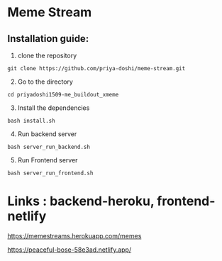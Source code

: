 # Meme Stream

## Installation guide:

1. clone the repository

```
git clone https://github.com/priya-doshi/meme-stream.git
```

2. Go to the directory

```
cd priyadoshi1509-me_buildout_xmeme
```

3. Install the dependencies

```
bash install.sh
```

4. Run backend server

```
bash server_run_backend.sh

```

5. Run Frontend server

```
bash server_run_frontend.sh

```


# Links : backend-heroku, frontend-netlify

https://memestreams.herokuapp.com/memes

https://peaceful-bose-58e3ad.netlify.app/

